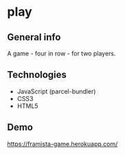 # play
## General info
A game - four in row - for two players.
## Technologies
* JavaScript (parcel-bundler)
* CSS3
* HTML5

## Demo
https://framista-game.herokuapp.com/

